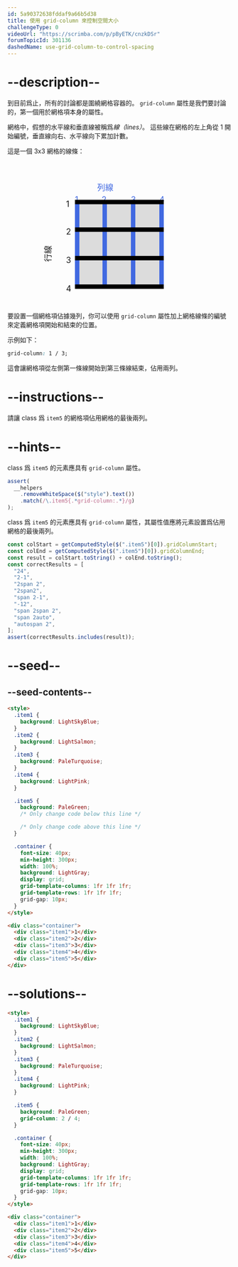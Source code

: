 ```yaml
---
id: 5a90372638fddaf9a66b5d38
title: 使用 grid-column 來控制空間大小
challengeType: 0
videoUrl: "https://scrimba.com/p/pByETK/cnzkDSr"
forumTopicId: 301136
dashedName: use-grid-column-to-control-spacing
---
```


# --description--

到目前爲止，所有的討論都是圍繞網格容器的。 `grid-column` 屬性是我們要討論的，第一個用於網格項本身的屬性。

網格中，假想的水平線和垂直線被稱爲<dfn>線（lines）</dfn>。 這些線在網格的左上角從 1 開始編號，垂直線向右、水平線向下累加計數。

這是一個 3x3 網格的線條：

<div style='position:relative;margin:auto;background:Gainsboro;display:block;margin-top:100px;margin-bottom:50px;width:200px;height:200px;'><p style='left:25%;top:-30%;font-size:130%;position:absolute;color:RoyalBlue;'>列線</p><p style='left:0%;top:-15%;font-size:130%;position:absolute;color:RoyalBlue;'>1</p><p style='left:30%;top:-15%;font-size:130%;position:absolute;color:RoyalBlue;'>2</p><p style='left:63%;top:-15%;font-size:130%;position:absolute;color:RoyalBlue;'>3</p><p style='left:95%;top:-15%;font-size:130%;position:absolute;color:RoyalBlue;'>4</p><p style='left:-40%;top:45%;font-size:130%;transform:rotateZ(-90deg);position:absolute;'>行線</p><p style='left:-10%;top:-10%;font-size:130%;position:absolute;'>1</p><p style='left:-10%;top:21%;font-size:130%;position:absolute;'>2</p><p style='left:-10%;top:53%;font-size:130%;position:absolute;'>3</p><p style='left:-10%;top:85%;font-size:130%;position:absolute;'>4</p><div style='left:0%;top:0%;width:5%;height:100%;background:RoyalBlue;position:absolute;'></div><div style='left:31%;top:0%;width:5%;height:100%;background:RoyalBlue;position:absolute;'></div><div style='left:63%;top:0%;width:5%;height:100%;background:RoyalBlue;position:absolute;'></div><div style='left:95%;top:0%;width:5%;height:100%;background:RoyalBlue;position:absolute;'></div><div style='left:0%;top:0%;width:100%;height:5%;background:black;position:absolute;'></div><div style='left:0%;top:31%;width:100%;height:5%;background:black;position:absolute;'></div><div style='left:0%;top:63%;width:100%;height:5%;background:black;position:absolute;'></div><div style='left:0%;top:95%;width:100%;height:5%;background:black;position:absolute;'></div></div>

要設置一個網格項佔據幾列，你可以使用 `grid-column` 屬性加上網格線條的編號來定義網格項開始和結束的位置。

示例如下：

```css
grid-column: 1 / 3;
```

這會讓網格項從左側第一條線開始到第三條線結束，佔用兩列。

# --instructions--

請讓 class 爲 `item5` 的網格項佔用網格的最後兩列。

# --hints--

class 爲 `item5` 的元素應具有 `grid-column` 屬性。

```js
assert(
  __helpers
    .removeWhiteSpace($("style").text())
    .match(/\.item5{.*grid-column:.*}/g)
);
```

class 爲 `item5` 的元素應具有 `grid-column` 屬性，其屬性值應將元素設置爲佔用網格的最後兩列。

```js
const colStart = getComputedStyle($(".item5")[0]).gridColumnStart;
const colEnd = getComputedStyle($(".item5")[0]).gridColumnEnd;
const result = colStart.toString() + colEnd.toString();
const correctResults = [
  "24",
  "2-1",
  "2span 2",
  "2span2",
  "span 2-1",
  "-12",
  "span 2span 2",
  "span 2auto",
  "autospan 2",
];
assert(correctResults.includes(result));
```

# --seed--

## --seed-contents--

```html
<style>
  .item1 {
    background: LightSkyBlue;
  }
  .item2 {
    background: LightSalmon;
  }
  .item3 {
    background: PaleTurquoise;
  }
  .item4 {
    background: LightPink;
  }

  .item5 {
    background: PaleGreen;
    /* Only change code below this line */

    /* Only change code above this line */
  }

  .container {
    font-size: 40px;
    min-height: 300px;
    width: 100%;
    background: LightGray;
    display: grid;
    grid-template-columns: 1fr 1fr 1fr;
    grid-template-rows: 1fr 1fr 1fr;
    grid-gap: 10px;
  }
</style>

<div class="container">
  <div class="item1">1</div>
  <div class="item2">2</div>
  <div class="item3">3</div>
  <div class="item4">4</div>
  <div class="item5">5</div>
</div>
```

# --solutions--

```html
<style>
  .item1 {
    background: LightSkyBlue;
  }
  .item2 {
    background: LightSalmon;
  }
  .item3 {
    background: PaleTurquoise;
  }
  .item4 {
    background: LightPink;
  }

  .item5 {
    background: PaleGreen;
    grid-column: 2 / 4;
  }

  .container {
    font-size: 40px;
    min-height: 300px;
    width: 100%;
    background: LightGray;
    display: grid;
    grid-template-columns: 1fr 1fr 1fr;
    grid-template-rows: 1fr 1fr 1fr;
    grid-gap: 10px;
  }
</style>

<div class="container">
  <div class="item1">1</div>
  <div class="item2">2</div>
  <div class="item3">3</div>
  <div class="item4">4</div>
  <div class="item5">5</div>
</div>
```
